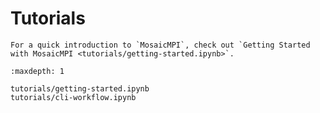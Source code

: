 # Tutorials

```{eval-rst}
For a quick introduction to `MosaicMPI`, check out `Getting Started with MosaicMPI <tutorials/getting-started.ipynb>`.
```

```{toctree}
:maxdepth: 1

tutorials/getting-started.ipynb
tutorials/cli-workflow.ipynb
```